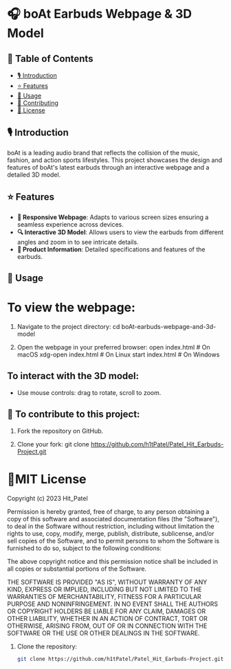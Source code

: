 # 🎧 boAt Earbuds Webpage & 3D Model

## 📌 Table of Contents

- [🎙 Introduction](#introduction)
- [⭐ Features](#features)
- [🚀 Usage](#usage)
- [🤝 Contributing](#contributing)
- [📜 License](#license)

## 🎙 Introduction

boAt is a leading audio brand that reflects the collision of the music, fashion, and action sports lifestyles. This project showcases the design and features of boAt's latest earbuds through an interactive webpage and a detailed 3D model.

## ⭐ Features

- **📱 Responsive Webpage**: Adapts to various screen sizes ensuring a seamless experience across devices.
- **🔍 Interactive 3D Model**: Allows users to view the earbuds from different angles and zoom in to see intricate details.
- **📖 Product Information**: Detailed specifications and features of the earbuds.


## 🚀 Usage
# To view the webpage:
1. Navigate to the project directory:
cd boAt-earbuds-webpage-and-3d-model

2. Open the webpage in your preferred browser:
open index.html  # On macOS
xdg-open index.html  # On Linux
start index.html  # On Windows

## To interact with the 3D model:
- Use mouse controls: drag to rotate, scroll to zoom.

## 🤝 To contribute to this project:

1. Fork the repository on GitHub.

2. Clone your fork:
git clone https://github.com/h1tPatel/Patel_Hit_Earbuds-Project.git

# 📜MIT License

Copyright (c) 2023 Hit_Patel

Permission is hereby granted, free of charge, to any person obtaining a copy
of this software and associated documentation files (the "Software"), to deal
in the Software without restriction, including without limitation the rights
to use, copy, modify, merge, publish, distribute, sublicense, and/or sell
copies of the Software, and to permit persons to whom the Software is
furnished to do so, subject to the following conditions:

The above copyright notice and this permission notice shall be included in all
copies or substantial portions of the Software.

THE SOFTWARE IS PROVIDED "AS IS", WITHOUT WARRANTY OF ANY KIND, EXPRESS OR
IMPLIED, INCLUDING BUT NOT LIMITED TO THE WARRANTIES OF MERCHANTABILITY,
FITNESS FOR A PARTICULAR PURPOSE AND NONINFRINGEMENT. IN NO EVENT SHALL THE
AUTHORS OR COPYRIGHT HOLDERS BE LIABLE FOR ANY CLAIM, DAMAGES OR OTHER
LIABILITY, WHETHER IN AN ACTION OF CONTRACT, TORT OR OTHERWISE, ARISING FROM,
OUT OF OR IN CONNECTION WITH THE SOFTWARE OR THE USE OR OTHER DEALINGS IN THE
SOFTWARE.



1. Clone the repository:
   ```bash
   git clone https://github.com/h1tPatel/Patel_Hit_Earbuds-Project.git
